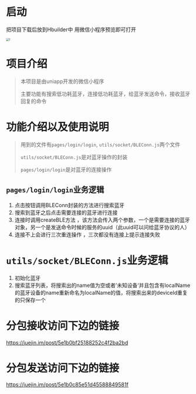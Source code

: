 # 启动

把项目下载后放到Hbuilder中 用微信小程序预览即可打开



<img src="F:\uniApp\BLEConn\static\1.gif" alt="1" style="zoom:50%;" />

# 项目介绍

> 本项目是由uniapp开发的微信小程序
>
> 主要功能有搜索低功耗蓝牙，连接低功耗蓝牙，给蓝牙发送命令，接收蓝牙回复的命令

# 功能介绍以及使用说明

> 用到的文件有`pages/login/login`, `utils/socket/BLEConn.js`两个文件
>
> `utils/socket/BLEConn.js`是对蓝牙操作的封装
>
> `pages/login/login`是对蓝牙的连接操作

## `pages/login/login`业务逻辑

1. 点击按钮调用BLEConn封装的方法进行搜索蓝牙
2. 搜索到蓝牙之后点击需要连接的蓝牙进行连接
3. 连接时调用createBLE方法 ，该方法会传入两个参数，一个是需要连接的蓝牙对象，另一个是发送命令时候的服务的uuid（此uuid可以问给蓝牙协议的人）
4. 连接不上会进行三次重连操作 ，三次都没有连接上提示连接失败

# `utils/socket/BLEConn.js`业务逻辑

1. 初始化蓝牙
2. 搜索蓝牙列表，将搜索出的name值为空或者’未知设备‘并且包含有localName的蓝牙设备的name重新命名为localName的值，将搜索出来的deviceId重复的只保存一个

# 分包接收访问下边的链接

https://juejin.im/post/5e1b0bf25188252c4f2ba2bd

# 分包发送访问下边的链接

https://juejin.im/post/5e1b0c85e51d45588849581f

